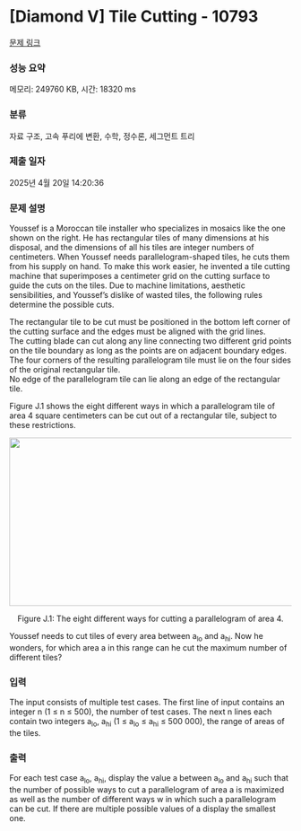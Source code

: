 # [Diamond V] Tile Cutting - 10793 

[문제 링크](https://www.acmicpc.net/problem/10793) 

### 성능 요약

메모리: 249760 KB, 시간: 18320 ms

### 분류

자료 구조, 고속 푸리에 변환, 수학, 정수론, 세그먼트 트리

### 제출 일자

2025년 4월 20일 14:20:36

### 문제 설명

<p>Youssef is a Moroccan tile installer who specializes in mosaics like the one shown on the right. He has rectangular tiles of many dimensions at his disposal, and the dimensions of all his tiles are integer numbers of centimeters. When Youssef needs parallelogram-shaped tiles, he cuts them from his supply on hand. To make this work easier, he invented a tile cutting machine that superimposes a centimeter grid on the cutting surface to guide the cuts on the tiles. Due to machine limitations, aesthetic sensibilities, and Youssef’s dislike of wasted tiles, the following rules determine the possible cuts.</p>

<p>The rectangular tile to be cut must be positioned in the bottom left corner of the cutting surface and the edges must be aligned with the grid lines.<br>
The cutting blade can cut along any line connecting two different grid points on the tile boundary as long as the points are on adjacent boundary edges.<br>
The four corners of the resulting parallelogram tile must lie on the four sides of the original rectangular tile.<br>
No edge of the parallelogram tile can lie along an edge of the rectangular tile.</p>

<p>Figure J.1 shows the eight different ways in which a parallelogram tile of area 4 square centimeters can be cut out of a rectangular tile, subject to these restrictions.</p>

<p style="text-align:center"><img alt="" src="https://onlinejudgeimages.s3-ap-northeast-1.amazonaws.com/problem/10793/1.png" style="height:300px; width:551px"></p>

<p style="text-align:center">Figure J.1: The eight different ways for cutting a parallelogram of area 4.</p>

<p>Youssef needs to cut tiles of every area between a<sub>lo</sub> and a<sub>hi</sub>. Now he wonders, for which area a in this range can he cut the maximum number of different tiles?</p>

### 입력 

 <p>The input consists of multiple test cases. The first line of input contains an integer n (1 ≤ n ≤ 500), the number of test cases. The next n lines each contain two integers a<sub>lo</sub>, a<sub>hi</sub> (1 ≤ a<sub>lo</sub> ≤ a<sub>hi</sub> ≤ 500 000), the range of areas of the tiles.</p>

### 출력 

 <p>For each test case a<sub>lo</sub>, a<sub>hi</sub>, display the value a between a<sub>lo</sub> and a<sub>hi</sub> such that the number of possible ways to cut a parallelogram of area a is maximized as well as the number of different ways w in which such a parallelogram can be cut. If there are multiple possible values of a display the smallest one.</p>

